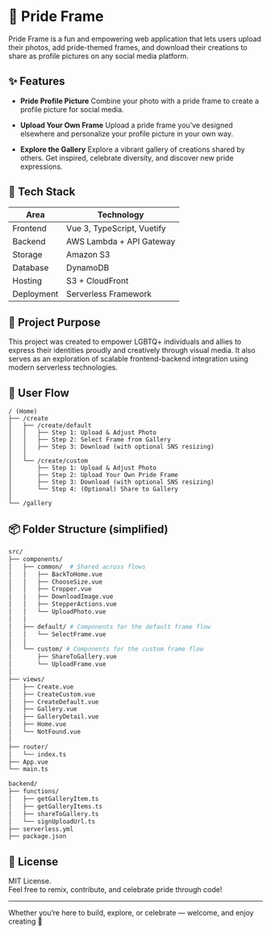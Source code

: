 # 🌈 Pride Frame

Pride Frame is a fun and empowering web application that lets users upload their photos, add pride-themed frames, and download their creations to share as profile pictures on any social media platform.

## ✨ Features

- **Pride Profile Picture**
  Combine your photo with a pride frame to create a profile picture for social media.

- **Upload Your Own Frame**
  Upload a pride frame you’ve designed elsewhere and personalize your profile picture in your own way.

- **Explore the Gallery**
  Explore a vibrant gallery of creations shared by others. Get inspired, celebrate diversity, and discover new pride expressions.

## 🚀 Tech Stack

| Area        | Technology            |
|-------------|------------------------|
| Frontend    | Vue 3, TypeScript, Vuetify |
| Backend     | AWS Lambda + API Gateway |
| Storage     | Amazon S3              |
| Database    | DynamoDB      |
| Hosting     | S3 + CloudFront                       |
| Deployment  | Serverless Framework  |


## 🧠 Project Purpose

This project was created to empower LGBTQ+ individuals and allies to express their identities proudly and creatively through visual media.
It also serves as an exploration of scalable frontend-backend integration using modern serverless technologies.

## 📸 User Flow

```plaintext
/ (Home)
├── /create
│   ├── /create/default
│   │   ├── Step 1: Upload & Adjust Photo
│   │   ├── Step 2: Select Frame from Gallery
│   │   ├── Step 3: Download (with optional SNS resizing)
│   │
│   └── /create/custom
│       ├── Step 1: Upload & Adjust Photo
│       ├── Step 2: Upload Your Own Pride Frame
│       ├── Step 3: Download (with optional SNS resizing)
│       └── Step 4: (Optional) Share to Gallery
│
└── /gallery
```

## 📦 Folder Structure (simplified)

```bash
src/
├── components/
│   ├── common/  # Shared across flows
│   │   ├── BackToHome.vue
│   │   ├── ChooseSize.vue
│   │   ├── Cropper.vue
│   │   ├── DownloadImage.vue
│   │   ├── StepperActions.vue
│   │   └── UploadPhoto.vue
│   │
│   ├── default/ # Components for the default frame flow
│   │   └── SelectFrame.vue
│   │
│   └── custom/ # Components for the custom frame flow
│       ├── ShareToGallery.vue
│       └── UploadFrame.vue
│
├── views/
│   ├── Create.vue
│   ├── CreateCustom.vue
│   ├── CreateDefault.vue
│   ├── Gallery.vue
│   ├── GalleryDetail.vue
│   ├── Home.vue
│   └── NotFound.vue
│
├── router/
│   └── index.ts
├── App.vue
└── main.ts

backend/
├── functions/
│   ├── getGalleryItem.ts
│   ├── getGalleryItems.ts
│   ├── shareToGallery.ts
│   └── signUploadUrl.ts
├── serverless.yml
├── package.json
```

## 📄 License

MIT License.  
Feel free to remix, contribute, and celebrate pride through code!

---

Whether you’re here to build, explore, or celebrate — welcome, and enjoy creating 🌈
